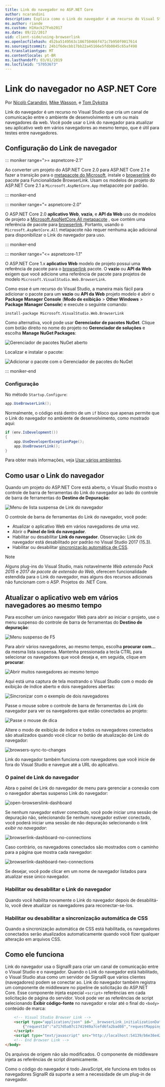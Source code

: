 ```yaml
---
title: Link do navegador no ASP.NET Core
author: ncarandini
description: Explica como o Link do navegador é um recurso do Visual Studio que vincula o ambiente de desenvolvimento com um ou mais navegadores da web.
ms.author: riande
ms.custom: H1Hack27Feb2017
ms.date: 09/22/2017
uid: client-side/using-browserlink
ms.openlocfilehash: 452ba5149563c186750466f471c7b950f0017614
ms.sourcegitcommit: 24b1f6decbb17bb22a45166e5fdb0845c65af498
ms.translationtype: MT
ms.contentlocale: pt-BR
ms.lasthandoff: 03/01/2019
ms.locfileid: "57053673"
---
```

# <a name="browser-link-in-aspnet-core"></a>Link do navegador no ASP.NET Core

Por [Nicolò Carandini](https://github.com/ncarandini), [Mike Wasson](https://github.com/MikeWasson), e [Tom Dykstra](https://github.com/tdykstra)

Link do navegador é um recurso no Visual Studio que cria um canal de comunicação entre o ambiente de desenvolvimento e um ou mais navegadores da web. Você pode usar o Link do navegador para atualizar seu aplicativo web em vários navegadores ao mesmo tempo, que é útil para testes entre navegadores.

## <a name="browser-link-setup"></a>Configuração do Link de navegador

::: moniker range=">= aspnetcore-2.1"

Ao converter um projeto do ASP.NET Core 2.0 para ASP.NET Core 2.1 e fazer a transição para o [metapacote do Microsoft](xref:fundamentals/metapackage-app), instale o [browserlink](https://www.nuget.org/packages/Microsoft.VisualStudio.Web.BrowserLink/) do pacote para Funcionalidade BrowserLink. Usam os modelos de projeto do ASP.NET Core 2.1 a `Microsoft.AspNetCore.App` metapacote por padrão.

::: moniker-end

::: moniker range="= aspnetcore-2.0"

O ASP.NET Core 2.0 **aplicativo Web**, **vazia**, e **API da Web** uso de modelos de projeto a [Microsoft.AspNetCore.All metapacote](xref:fundamentals/metapackage) , que contém uma referência de pacote para [browserlink](https://www.nuget.org/packages/Microsoft.VisualStudio.Web.BrowserLink/). Portanto, usando o `Microsoft.AspNetCore.All` metapacote não requer nenhuma ação adicional para disponibilizar o Link do navegador para uso.

::: moniker-end

::: moniker range="<= aspnetcore-1.1"

O ASP.NET Core 1.x **aplicativo Web** modelo de projeto possui uma referência de pacote para o [browserlink](https://www.nuget.org/packages/Microsoft.VisualStudio.Web.BrowserLink/) pacote. O **vazio** ou **API da Web** exigem que você adicione uma referência de pacote para projetos de modelo `Microsoft.VisualStudio.Web.BrowserLink`.

Como esse é um recurso do Visual Studio, a maneira mais fácil para adicionar o pacote para um **vazio** ou **API da Web** projeto modelo é abrir o **Package Manager Console** (**Modo de exibição** > **Other Windows** > **Package Manager Console**) e execute o seguinte comando:

```console
install-package Microsoft.VisualStudio.Web.BrowserLink
```

Como alternativa, você pode usar **Gerenciador de pacotes NuGet**. Clique com botão direito no nome do projeto no **Gerenciador de soluções** e escolha **Manage NuGet Packages**:

![Gerenciador de pacotes NuGet aberto](using-browserlink/_static/open-nuget-package-manager.png)

Localizar e instalar o pacote:

![Adicionar o pacote com o Gerenciador de pacotes do NuGet](using-browserlink/_static/add-package-with-nuget-package-manager.png)

::: moniker-end

### <a name="configuration"></a>Configuração

No método `Startup.Configure`:

```csharp
app.UseBrowserLink();
```

Normalmente, o código está dentro de um `if` bloco que apenas permite que o Link do navegador no ambiente de desenvolvimento, como mostrado aqui:

```csharp
if (env.IsDevelopment())
{
    app.UseDeveloperExceptionPage();
    app.UseBrowserLink();
}
```

Para obter mais informações, veja [Usar vários ambientes](xref:fundamentals/environments).

## <a name="how-to-use-browser-link"></a>Como usar o Link do navegador

Quando um projeto do ASP.NET Core está aberto, o Visual Studio mostra o controle de barra de ferramentas do Link do navegador ao lado do controle de barra de ferramentas do **Destino de Depuração**:

![Menu de lista suspensa de Link do navegador](using-browserlink/_static/browserLink-dropdown-menu.png)

O controle de barra de ferramentas do Link do navegador, você pode:

* Atualizar o aplicativo Web em vários navegadores de uma vez.
* Abrir o **Painel de link do navegador**.
* Habilitar ou desabilitar **Link do navegador**. Observação: Link do navegador está desabilitado por padrão no Visual Studio 2017 (15.3).
* Habilitar ou desabilitar [sincronização automática de CSS](#enable-or-disable-css-auto-sync).

> [!NOTE]
> Alguns plug-ins do Visual Studio, mais notavelmente *Web extensão Pack 2015* e *2017 de pacote de extensão do Web*, oferecem funcionalidade estendida para o Link do navegador, mas alguns dos recursos adicionais não funcionam com o ASP. Projetos do .NET Core.

## <a name="refresh-the-web-app-in-several-browsers-at-once"></a>Atualizar o aplicativo web em vários navegadores ao mesmo tempo

Para escolher um único navegador Web para abrir ao iniciar o projeto, use o menu suspenso do controle de barra de ferramentas do **Destino de depuração**:

![Menu suspenso de F5](using-browserlink/_static/debug-target-dropdown-menu.png)

Para abrir vários navegadores, ao mesmo tempo, escolha **procurar com...**  da mesma lista suspensa. Mantenha pressionada a tecla CTRL para selecionar os navegadores que você deseja e, em seguida, clique em **procurar**:

![Abrir muitos navegadores ao mesmo tempo](using-browserlink/_static/open-many-browsers-at-once.png)

Aqui está uma captura de tela mostrando o Visual Studio com o modo de exibição de índice aberto e dois navegadores abertas:

![Sincronizar com o exemplo de dois navegadores](using-browserlink/_static/sync-with-two-browsers-example.png)

Passe o mouse sobre o controle de barra de ferramentas do Link do navegador para ver os navegadores que estão conectados ao projeto:

![Passe o mouse de dica](using-browserlink/_static/hoover-tip.png)

Altere o modo de exibição de índice e todos os navegadores conectados são atualizados quando você clicar no botão de atualização de Link do navegador:

![browsers-sync-to-changes](using-browserlink/_static/browsers-sync-to-changes.png)

Link do navegador também funciona com navegadores que você inicie de fora do Visual Studio e navegue até a URL do aplicativo.

### <a name="the-browser-link-dashboard"></a>O painel de Link do navegador

Abra o painel de Link do navegador de menu para gerenciar a conexão com o navegador abertas suspenso Link do navegador:

![open-browserslink-dashboard](using-browserlink/_static/open-browserlink-dashboard.png)

Se nenhum navegador estiver conectado, você pode iniciar uma sessão de depuração não, selecionando Se nenhum navegador estiver conectado, você poderá iniciar uma sessão de não depuração selecionando o link *exibir no navegador*:

![browserlink-dashboard-no-connections](using-browserlink/_static/browserlink-dashboard-no-connections.png)

Caso contrário, os navegadores conectados são mostrados com o caminho para a página que mostra cada navegador:

![browserlink-dashboard-two-connections](using-browserlink/_static/browserlink-dashboard-two-connections.png)

Se desejar, você pode clicar em um nome de navegador listados para atualizar esse único navegador.

### <a name="enable-or-disable-browser-link"></a>Habilitar ou desabilitar o Link do navegador

Quando você habilita novamente o Link do navegador depois de desabilitá-lo, você deve atualizar os navegadores para reconectar-se-los.

### <a name="enable-or-disable-css-auto-sync"></a>Habilitar ou desabilitar a sincronização automática de CSS

Quando a sincronização automática de CSS está habilitada, os navegadores conectados serão atualizados automaticamente quando você fizer qualquer alteração em arquivos CSS.

## <a name="how-it-works"></a>Como ele funciona

Link do navegador usa o SignalR para criar um canal de comunicação entre o Visual Studio e o navegador. Quando o Link do navegador está habilitado, o Visual Studio atua como um servidor de SignalR que vários clientes (navegadores) podem se conectar ao. Link do navegador também registra um componente de middleware no pipeline de solicitação do ASP.NET Core. Esse componente injeta especial `<script>` referências em cada solicitação de página do servidor. Você pode ver as referências de script selecionando **Exibir código-fonte** no navegador e rolar até o final do `<body>` conteúdo de marca:

```html
    <!-- Visual Studio Browser Link -->
    <script type="application/json" id="__browserLink_initializationData">
        {"requestId":"a717d5a07c1741949a7cefd6fa2bad08","requestMappingFromServer":false}
    </script>
    <script type="text/javascript" src="http://localhost:54139/b6e36e429d034f578ebccd6a79bf19bf/browserLink" async="async"></script>
    <!-- End Browser Link -->
</body>
```

Os arquivos de origem não são modificados. O componente de middleware injeta as referências de script dinamicamente.

Como o código do navegador é todo JavaScript, ele funciona em todos os navegadores SignalR dá suporte a sem a necessidade de um plug-in de navegador.
